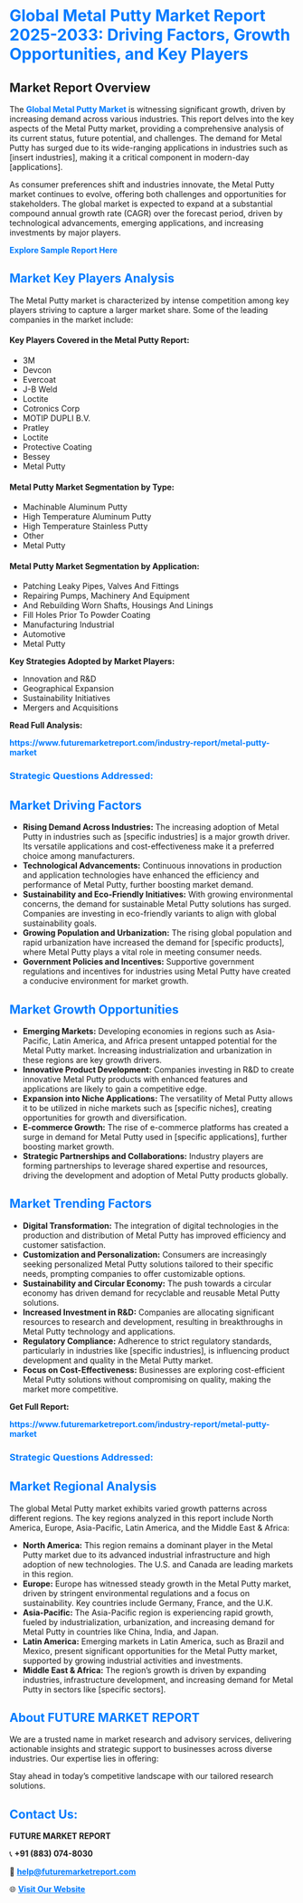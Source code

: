 <h1 style="color: #007BFF;">Global Metal Putty Market Report 2025-2033: Driving Factors, Growth Opportunities, and Key Players</h1>

<section id="overview">
<h2>Market Report Overview</h2>
<p>The <a href="https://www.futuremarketreport.com/industry-report/metal-putty-market" style="color: #007BFF; text-decoration: none;"><strong>Global Metal Putty Market</strong></a> is witnessing significant growth, driven by increasing demand across various industries. This report delves into the key aspects of the Metal Putty market, providing a comprehensive analysis of its current status, future potential, and challenges. The demand for Metal Putty has surged due to its wide-ranging applications in industries such as [insert industries], making it a critical component in modern-day [applications].</p>
<p>As consumer preferences shift and industries innovate, the Metal Putty market continues to evolve, offering both challenges and opportunities for stakeholders. The global market is expected to expand at a substantial compound annual growth rate (CAGR) over the forecast period, driven by technological advancements, emerging applications, and increasing investments by major players.</p>
</section>

<section id="overview">
<p><a href="https://www.futuremarketreport.com/request-sample/reportId=101234" style="color: #007BFF; text-decoration: none;"><strong>Explore Sample Report Here</strong></a></p>
</section>

<section id="key-players">
<h2 style="color: #007BFF;">Market Key Players Analysis</h2>
<p>The Metal Putty market is characterized by intense competition among key players striving to capture a larger market share. Some of the leading companies in the market include:</p>
<h4>Key Players Covered in the Metal Putty Report:</h4>
<ul><li>3M</li><li>Devcon</li><li>Evercoat</li><li>J-B Weld</li><li>Loctite</li><li>Cotronics Corp</li><li>MOTIP DUPLI B.V.</li><li>Pratley</li><li>Loctite</li><li>Protective Coating</li><li>Bessey</li><li>Metal Putty</li></ul>
<h4>Metal Putty Market Segmentation by Type:</h4>
<ul><li>Machinable Aluminum Putty</li><li>High Temperature Aluminum Putty</li><li>High Temperature Stainless Putty</li><li>Other</li><li>Metal Putty</li></ul>

<h4>Metal Putty Market Segmentation by Application:</h4>
<ul><li>Patching Leaky Pipes, Valves And Fittings</li><li>Repairing Pumps, Machinery And Equipment</li><li>And Rebuilding Worn Shafts, Housings And Linings</li><li>Fill Holes Prior To Powder Coating</li><li>Manufacturing Industrial</li><li>Automotive</li><li>Metal Putty</li></ul>
<p><strong>Key Strategies Adopted by Market Players:</strong></p>
<ul>
<li>Innovation and R&D</li>
<li>Geographical Expansion</li>
<li>Sustainability Initiatives</li>
<li>Mergers and Acquisitions</li>
</ul>
</section>

<section>
<p><strong>Read Full Analysis: </strong></p><a href="https://www.futuremarketreport.com/industry-report/metal-putty-market" style="color: #007BFF; text-decoration: none;"><strong>https://www.futuremarketreport.com/industry-report/metal-putty-market</strong></a>
<h3 style="color: #007BFF;">Strategic Questions Addressed:</h3>
</section>

<section id="driving-factors">
<h2 style="color: #007BFF;">Market Driving Factors</h2>
<ul>
<li><strong>Rising Demand Across Industries:</strong> The increasing adoption of Metal Putty in industries such as [specific industries] is a major growth driver. Its versatile applications and cost-effectiveness make it a preferred choice among manufacturers.</li>
<li><strong>Technological Advancements:</strong> Continuous innovations in production and application technologies have enhanced the efficiency and performance of Metal Putty, further boosting market demand.</li>
<li><strong>Sustainability and Eco-Friendly Initiatives:</strong> With growing environmental concerns, the demand for sustainable Metal Putty solutions has surged. Companies are investing in eco-friendly variants to align with global sustainability goals.</li>
<li><strong>Growing Population and Urbanization:</strong> The rising global population and rapid urbanization have increased the demand for [specific products], where Metal Putty plays a vital role in meeting consumer needs.</li>
<li><strong>Government Policies and Incentives:</strong> Supportive government regulations and incentives for industries using Metal Putty have created a conducive environment for market growth.</li>
</ul>
</section>

<section id="growth-opportunities">
<h2 style="color: #007BFF;">Market Growth Opportunities</h2>
<ul>
<li><strong>Emerging Markets:</strong> Developing economies in regions such as Asia-Pacific, Latin America, and Africa present untapped potential for the Metal Putty market. Increasing industrialization and urbanization in these regions are key growth drivers.</li>
<li><strong>Innovative Product Development:</strong> Companies investing in R&D to create innovative Metal Putty products with enhanced features and applications are likely to gain a competitive edge.</li>
<li><strong>Expansion into Niche Applications:</strong> The versatility of Metal Putty allows it to be utilized in niche markets such as [specific niches], creating opportunities for growth and diversification.</li>
<li><strong>E-commerce Growth:</strong> The rise of e-commerce platforms has created a surge in demand for Metal Putty used in [specific applications], further boosting market growth.</li>
<li><strong>Strategic Partnerships and Collaborations:</strong> Industry players are forming partnerships to leverage shared expertise and resources, driving the development and adoption of Metal Putty products globally.</li>
</ul>
</section>

<section id="trending-factors">
<h2 style="color: #007BFF;">Market Trending Factors</h2>
<ul>
<li><strong>Digital Transformation:</strong> The integration of digital technologies in the production and distribution of Metal Putty has improved efficiency and customer satisfaction.</li>
<li><strong>Customization and Personalization:</strong> Consumers are increasingly seeking personalized Metal Putty solutions tailored to their specific needs, prompting companies to offer customizable options.</li>
<li><strong>Sustainability and Circular Economy:</strong> The push towards a circular economy has driven demand for recyclable and reusable Metal Putty solutions.</li>
<li><strong>Increased Investment in R&D:</strong> Companies are allocating significant resources to research and development, resulting in breakthroughs in Metal Putty technology and applications.</li>
<li><strong>Regulatory Compliance:</strong> Adherence to strict regulatory standards, particularly in industries like [specific industries], is influencing product development and quality in the Metal Putty market.</li>
<li><strong>Focus on Cost-Effectiveness:</strong> Businesses are exploring cost-efficient Metal Putty solutions without compromising on quality, making the market more competitive.</li>
</ul>
</section>

<section>
<p><strong>Get Full Report: </strong></p><a href="https://www.futuremarketreport.com/industry-report/metal-putty-market" style="color: #007BFF; text-decoration: none;"><strong>https://www.futuremarketreport.com/industry-report/metal-putty-market</strong></a>
<h3 style="color: #007BFF;">Strategic Questions Addressed:</h3>
</section>


<section id="regional-analysis">
<h2 style="color: #007BFF;">Market Regional Analysis</h2>
<p>The global Metal Putty market exhibits varied growth patterns across different regions. The key regions analyzed in this report include North America, Europe, Asia-Pacific, Latin America, and the Middle East & Africa:</p>
<ul>
<li><strong>North America:</strong> This region remains a dominant player in the Metal Putty market due to its advanced industrial infrastructure and high adoption of new technologies. The U.S. and Canada are leading markets in this region.</li>
<li><strong>Europe:</strong> Europe has witnessed steady growth in the Metal Putty market, driven by stringent environmental regulations and a focus on sustainability. Key countries include Germany, France, and the U.K.</li>
<li><strong>Asia-Pacific:</strong> The Asia-Pacific region is experiencing rapid growth, fueled by industrialization, urbanization, and increasing demand for Metal Putty in countries like China, India, and Japan.</li>
<li><strong>Latin America:</strong> Emerging markets in Latin America, such as Brazil and Mexico, present significant opportunities for the Metal Putty market, supported by growing industrial activities and investments.</li>
<li><strong>Middle East & Africa:</strong> The region’s growth is driven by expanding industries, infrastructure development, and increasing demand for Metal Putty in sectors like [specific sectors].</li>
</ul>
</section>

<footer>
<h2 style="color: #007BFF;">About FUTURE MARKET REPORT</h2>
<p>We are a trusted name in market research and advisory services, delivering actionable insights and strategic support to businesses across diverse industries. Our expertise lies in offering:</p>

<p>Stay ahead in today’s competitive landscape with our tailored research solutions.</p>

<h2 style="color: #007BFF;">Contact Us:</h2>
<p><strong>FUTURE MARKET REPORT</strong></p>
<p>📞 <strong>+91 (883) 074-8030</strong></p>
<p>📧 <strong><a href="mailto:help@futuremarketreport.com" style="color: #007BFF;">help@futuremarketreport.com</a></strong></p>
<p>🌐 <strong><a href="https://www.futuremarketreport.com/" style="color: #007BFF;">Visit Our Website</a></strong></p>
</footer>